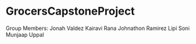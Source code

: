 # GrocersCapstoneProject

Group Members:
Jonah Valdez
Kairavi Rana
Johnathon Ramirez
Lipi Soni
Munjaap Uppal
